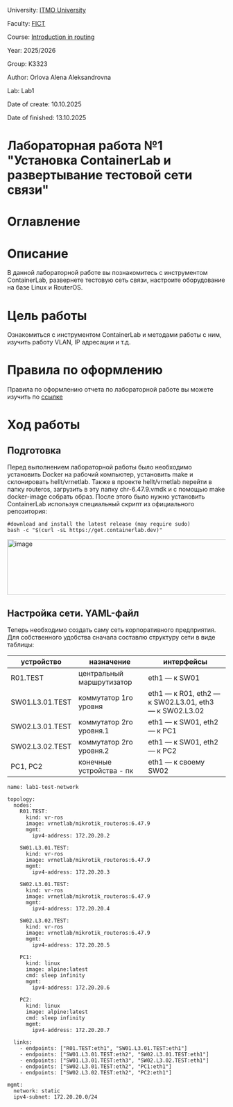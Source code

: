 University: [ITMO University](https://itmo.ru/ru/)

Faculty: [FICT](https://fict.itmo.ru)

Course: [Introduction in routing](https://github.com/itmo-ict-faculty/introduction-in-routing)

Year: 2025/2026

Group: K3323

Author: Orlova Alena Aleksandrovna

Lab: Lab1

Date of create: 10.10.2025

Date of finished: 13.10.2025

# Лабораторная работа №1 "Установка ContainerLab и развертывание тестовой сети связи"
# Оглавление
# Описание
В данной лабораторной работе вы познакомитесь с инструментом ContainerLab, развернете тестовую сеть связи, настроите оборудование на базе Linux и RouterOS.

# Цель работы
Ознакомиться с инструментом ContainerLab и методами работы с ним, изучить работу VLAN, IP адресации и т.д.

# Правила по оформлению
Правила по оформлению отчета по лабораторной работе вы можете изучить по [ссылке](https://itmo-ict-faculty.github.io/introduction-in-routing/education/labs2023_2024/reportdesign/)

# Ход работы
## Подготовка
Перед выполнением лабораторной работы было необходимо установить Docker на рабочий компьютер, установить make и склонировать hellt/vrnetlab. Также в проекте hellt/vrnetlab перейти в папку routeros, загрузить в эту папку chr-6.47.9.vmdk и с помощью make docker-image собрать образ. После этого было нужно установить ContainerLab используя специальный скрипт из официального репозитория:
```
#download and install the latest release (may require sudo)
bash -c "$(curl -sL https://get.containerlab.dev)"
```

<img width="718" height="128" alt="image" src="https://github.com/user-attachments/assets/c102457a-6801-4e26-8c25-91ba601136cb" />

## Настройка сети. YAML-файл

Теперь необходимо создать саму сеть корпоративного предприятия. Для собственного удобства сначала составлю структуру сети в виде таблицы:

| устройство         | назначение | интерфейсы |
|--------------------|----------|----------|
| R01.TEST           | центральный маршрутизатор   | eth1 — к SW01   |
| SW01.L3.01.TEST    | коммутатор 1го уровня   | eth1 — к R01, eth2 — к SW02.L3.01, eth3 — к SW02.L3.02   |
| SW02.L3.01.TEST    | коммутатор 2го уровня.1   | eth1 — к SW01, eth2 — к PC1   |
| SW02.L3.02.TEST    | коммутатор 2го уровня.2   | eth1 — к SW01, eth2 — к PC2   |
| PC1, PC2           | конечные устройства - пк | eth1 — к своему SW02 |

```
name: lab1-test-network

topology:
  nodes:
    R01.TEST:
      kind: vr-ros
      image: vrnetlab/mikrotik_routeros:6.47.9
      mgmt:
        ipv4-address: 172.20.20.2

    SW01.L3.01.TEST:
      kind: vr-ros
      image: vrnetlab/mikrotik_routeros:6.47.9
      mgmt:
        ipv4-address: 172.20.20.3

    SW02.L3.01.TEST:
      kind: vr-ros
      image: vrnetlab/mikrotik_routeros:6.47.9
      mgmt:
        ipv4-address: 172.20.20.4

    SW02.L3.02.TEST:
      kind: vr-ros
      image: vrnetlab/mikrotik_routeros:6.47.9
      mgmt:
        ipv4-address: 172.20.20.5

    PC1:
      kind: linux
      image: alpine:latest
      cmd: sleep infinity
      mgmt:
        ipv4-address: 172.20.20.6

    PC2:
      kind: linux
      image: alpine:latest
      cmd: sleep infinity
      mgmt:
        ipv4-address: 172.20.20.7

  links:
    - endpoints: ["R01.TEST:eth1", "SW01.L3.01.TEST:eth1"]
    - endpoints: ["SW01.L3.01.TEST:eth2", "SW02.L3.01.TEST:eth1"]
    - endpoints: ["SW01.L3.01.TEST:eth3", "SW02.L3.02.TEST:eth1"]
    - endpoints: ["SW02.L3.01.TEST:eth2", "PC1:eth1"]
    - endpoints: ["SW02.L3.02.TEST:eth2", "PC2:eth1"]

mgmt:
  network: static
  ipv4-subnet: 172.20.20.0/24

```

